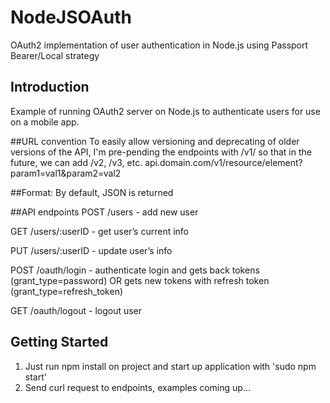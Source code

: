 NodeJSOAuth
===========
OAuth2 implementation of user authentication in Node.js using Passport Bearer/Local strategy

## Introduction
Example of running OAuth2 server on Node.js to authenticate users for use on a mobile app. 

##URL convention
To easily allow versioning and deprecating of older versions of the API, I'm pre-pending the endpoints with /v1/ so that in the future, we can add /v2, /v3, etc.
api.domain.com/v1/resource/element?param1=val1&param2=val2

##Format:
By default, JSON is returned

##API endpoints
POST 		/users - add new user 

GET			/users/:userID - get user’s current info 

PUT 		/users/:userID - update user’s info 
	
POST		/oauth/login - authenticate login and gets back tokens (grant_type=password) OR gets new tokens with refresh token (grant_type=refresh_token) 

GET 		/oauth/logout - logout user 


## Getting Started
1. Just run npm install on project and start up application with 'sudo npm start'
2. Send curl request to endpoints, examples coming up...

